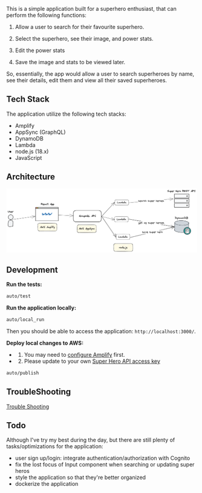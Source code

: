 This is a simple application built for a superhero enthusiast, that can perform the following functions:

1. Allow a user to search for their favourite superhero.

2. Select the superhero, see their image, and power stats.

3. Edit the power stats

4. Save the image and stats to be viewed later.

So, essentially, the app would allow a user to search superheroes by name, see their details, edit them and view all their saved superheroes.

## Tech Stack

The application utilize the following tech stacks:

- Amplify
- AppSync (GraphQL)
- DynamoDB
- Lambda
- node.js (18.x)
- JavaScript

## Architecture

![Super Hero Architecture](./docs/superhero-architecture.png)

## Development

**Run the tests:**

```bash
auto/test
```

**Run the application locally:**

```bash
auto/local_run
```

Then you should be able to access the application: `http://localhost:3000/`.

**Deploy local changes to AWS:**

- 1. You may need to [configure Amplify](https://docs.amplify.aws/cli/start/install/#option-2-follow-the-instructions) first.
- 2. Please update to your own [Super Hero API access key](./amplify/backend/function/superheroremoteapi/src/index.js)

```bash
auto/publish
```

## TroubleShooting

[Trouble Shooting](./docs/troubleshooting.md)

## Todo

Although I've try my best during the day, but there are still plenty of tasks/optimizations for the application:

- user sign up/login: integrate authentication/authorization with Cognito
- fix the lost focus of Input component when searching or updating super heros
- style the application so that they're better organized
- dockerize the application
